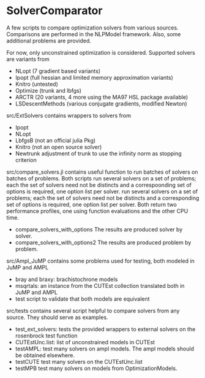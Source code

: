 # SolverComparator

A few scripts to compare optimization solvers from various sources. Comparisons are performed in the NLPModel framework. Also, some additional problems are provided.

For now, only unconstrained optimization is considered. Supported solvers are variants from
- NLopt (7 gradient based variants)
- Ipopt (full hessian and limited memory approximation variants)
- Knitro (untested)
- Optimize (trunk and lbfgs)
- ARCTR (20 variants, 4 more using the MA97 HSL package available)
- LSDescentMethods (various conjugate gradients, modified Newton)

src/ExtSolvers contains wrappers to solvers from
- Ipopt
- NLopt
- LbfgsB (not an official julia Pkg)
- Knitro (not an open source solver)
- Newtrunk  adjustment of trunk to use the infinity norm as stopping criterion

src/compare_solvers.jl contains useful function to run batches of solvers on batches of problems. Both scripts run several solvers on a set of problems; each the set of solvers need not be distincts and a correspoonding set of options is required, one option list per solver. run several solvers on a set of problems; each the set of solvers need not be distincts and a corresponding set of options is required, one option list per solver. Both return two performance profiles, one using function evaluations and the other CPU time.
- compare_solvers_with_options   The results are produced solver by solver.
- compare_solvers_with_options2  The results are produced problem by problem.


src/Ampl_JuMP contains some problems used for testing, both modeled in JuMP and AMPL
- bray and braxy: brachistochrone models
- msqrtals: an instance from the CUTEst collection translated both in JuMP and AMPL
- test script to validate that both models are equivalent

src/tests contains several script helpful to compare solvers from any source. They should serve as examples.
- test_ext_solvers: tests the provided wrappers to external solvers on the rosenbrock test function
- CUTEstUnc.list: list of unconstrained models in CUTEst
- testAMPL: test many solvers on ampl models. The ampl models should be obtained elsewhere.
- testCUTE test many solvers on the CUTEstUnc.list
- testMPB test many solvers on models from OptimizationModels.
